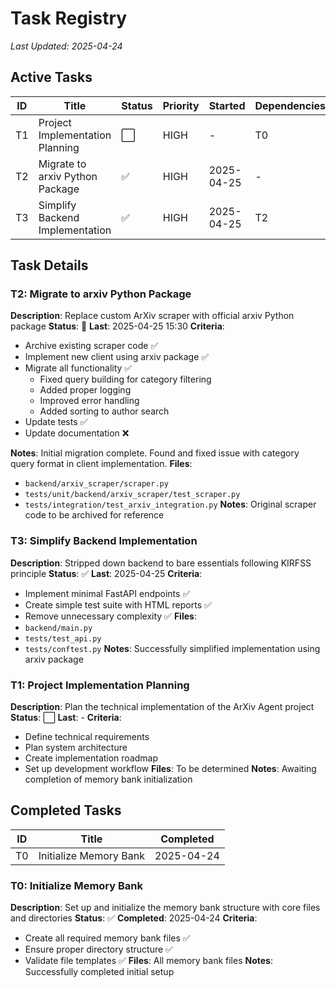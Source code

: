 # Task Registry
*Last Updated: 2025-04-24*

## Active Tasks
| ID | Title | Status | Priority | Started | Dependencies |
|----|-------|--------|----------|---------|--------------|
| T1 | Project Implementation Planning | ⬜ | HIGH | - | T0 |
| T2 | Migrate to arxiv Python Package | ✅ | HIGH | 2025-04-25 | - |
| T3 | Simplify Backend Implementation | ✅ | HIGH | 2025-04-25 | T2 |

## Task Details
### T2: Migrate to arxiv Python Package
**Description**: Replace custom ArXiv scraper with official arxiv Python package
**Status**: 🔄 **Last**: 2025-04-25 15:30
**Criteria**: 
- Archive existing scraper code ✅
- Implement new client using arxiv package ✅
- Migrate all functionality ✅
   - Fixed query building for category filtering
   - Added proper logging
   - Improved error handling
   - Added sorting to author search
- Update tests ✅
- Update documentation ❌

**Notes**: Initial migration complete. Found and fixed issue with category query format in client implementation.
**Files**: 
- `backend/arxiv_scraper/scraper.py`
- `tests/unit/backend/arxiv_scraper/test_scraper.py`
- `tests/integration/test_arxiv_integration.py`
**Notes**: Original scraper code to be archived for reference

### T3: Simplify Backend Implementation
**Description**: Stripped down backend to bare essentials following KIRFSS principle
**Status**: ✅ **Last**: 2025-04-25
**Criteria**: 
- Implement minimal FastAPI endpoints ✅
- Create simple test suite with HTML reports ✅
- Remove unnecessary complexity ✅
**Files**: 
- `backend/main.py`
- `tests/test_api.py`
- `tests/conftest.py`
**Notes**: Successfully simplified implementation using arxiv package

### T1: Project Implementation Planning
**Description**: Plan the technical implementation of the ArXiv Agent project
**Status**: ⬜ **Last**: -
**Criteria**: 
- Define technical requirements
- Plan system architecture
- Create implementation roadmap
- Set up development workflow
**Files**: To be determined
**Notes**: Awaiting completion of memory bank initialization

## Completed Tasks
| ID | Title | Completed |
|----|-------|-----------|
| T0 | Initialize Memory Bank | 2025-04-24 |

### T0: Initialize Memory Bank
**Description**: Set up and initialize the memory bank structure with core files and directories
**Status**: ✅ **Completed**: 2025-04-24
**Criteria**: 
- Create all required memory bank files ✅
- Ensure proper directory structure ✅
- Validate file templates ✅
**Files**: All memory bank files
**Notes**: Successfully completed initial setup
